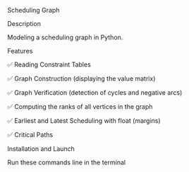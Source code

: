 Scheduling Graph

Description

Modeling a scheduling graph in Python.

Features

✅ Reading Constraint Tables

✅ Graph Construction (displaying the value matrix)

✅ Graph Verification (detection of cycles and negative arcs)

✅ Computing the ranks of all vertices in the graph

✅ Earliest and Latest Scheduling with float (margins)

✅ Critical Paths

Installation and Launch

Run these commands line in the terminal 

